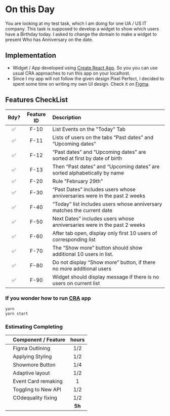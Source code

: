 # On this Day

You are looking at my test task, which I am doing for one UA / US IT company. This task is supposed to develop a widget to show which users have a Birthday today. I asked to change the domain to make a widget to present Who has Anniversary on the date.

## Implementation

- Widget / App developed using [Create React App](https://create-react-app.dev/). So you you can use usual CRA approaches to run this app on your localhost.
- Since I my app will not follow the given design Pixel Perfect, I decided to spent some time on writing my own UI design. Check it on [Figma](https://www.figma.com/proto/YWWyHyEycQwDFWIjx2JgW7/This-Day-in-History?node-id=202%3A6&scaling=min-zoom&page-id=0%3A1).

## Features CheckList

| Rdy? | Feature ID | Description                                                              |
| :--: | :--------: | :----------------------------------------------------------------------- |
|  ✅  |    F-10    | List Events on the "Today" Tab                                           |
|  ✅  |    F-11    | Lists of users on the tabs “Past dates” and “Upcoming dates”             |
|  ✅  |    F-12    | “Past dates” and “Upcoming dates” are sorted at first by date of birth   |
|  ✅  |    F-13    | Then “Past dates” and “Upcoming dates” are sorted alphabetically by name |
|  ✅  |    F-20    | Rule "February 29th"                                                     |
|  ✅  |    F-30    | “Past Dates” includes users whose anniversaries were in the past 2 weeks |
|  ✅  |    F-40    | “Today” list includes users whose anniversary matches the current date   |
|  ✅  |    F-50    | Next Dates” includes users whose anniversaries were in the past 2 weeks  |
|  ✅  |    F-60    | After tab open, display only first 10 users of corresponding list        |
|  ✅  |    F-70    | The “Show more” button should show additional 10 users in list.          |
|  ✅  |    F-80    | Do not display “Show more” button, if there no more additional users     |
|  ✅  |    F-90    | Widget should display message if there is no users on current list       |

### If you wonder how to run [CRA](https://create-react-app.dev/) app

```bash
yarn
yarn start
```

### Estimating Completing

|     | Component / Feature | hours  |
| --- | :------------------ | :----: |
|     | Figma Outlining     |  1/2   |
|     | Applying Styling    |  1/2   |
|     | Showmore Button     |  1/4   |
|     | Adaptive layout     |  1/2   |
|     | Event Card remaking |   1    |
|     | Toggling to New API |  1/2   |
|     | COdequality fixing  |  1/2   |
|     |                     | **5h** |
